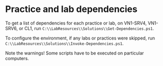 # Practice and lab dependencies

To get a list of dependencies for each practice or lab, on VN1-SRV4, VN1-SRV6, or CL1, run
````C:\\LabResources\\Solutions\\Get-Dependencies.ps1````.

To configure the environment, if any labs or practices were skipped, run ````C:\\LabResources\\Solutions\\Invoke-Dependencies.ps1````.

Note the warnings! Some scripts have to be executed on particular computers.